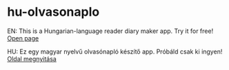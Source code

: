 # hu-olvasonaplo

EN:
This is a Hungarian-language reader diary maker app. Try it for free!
[Open page](https://arminsarkozi.github.io/hu-olvasonaplo/)

HU:
Ez egy magyar nyelvű olvasónapló készítő app. Próbáld csak ki ingyen!
[Oldal megnyitása](https://arminsarkozi.github.io/hu-olvasonaplo/)
